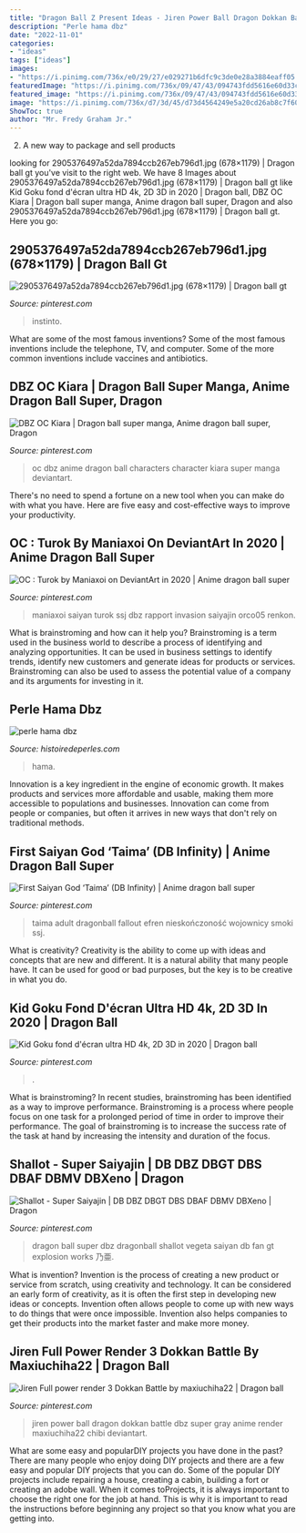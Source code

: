 ```yaml
---
title: "Dragon Ball Z Present Ideas - Jiren Power Ball Dragon Dokkan Battle Dbz Super Gray Anime Render Maxiuchiha22 Chibi Deviantart"
description: "Perle hama dbz"
date: "2022-11-01"
categories:
- "ideas"
tags: ["ideas"]
images:
- "https://i.pinimg.com/736x/e0/29/27/e029271b6dfc9c3de0e28a3884eaff05.jpg"
featuredImage: "https://i.pinimg.com/736x/09/47/43/094743fdd5616e60d33cade21ea2bc26.jpg"
featured_image: "https://i.pinimg.com/736x/09/47/43/094743fdd5616e60d33cade21ea2bc26.jpg"
image: "https://i.pinimg.com/736x/d7/3d/45/d73d4564249e5a20cd26ab8c7f60f49a.jpg"
ShowToc: true
author: "Mr. Fredy Graham Jr."
---
```



2. A new way to package and sell products

	

		
looking for 2905376497a52da7894ccb267eb796d1.jpg (678×1179) | Dragon ball gt you've visit to the right web. We have 8 Images about 2905376497a52da7894ccb267eb796d1.jpg (678×1179) | Dragon ball gt like Kid Goku fond d&#039;écran ultra HD 4k, 2D 3D in 2020 | Dragon ball, DBZ OC Kiara | Dragon ball super manga, Anime dragon ball super, Dragon and also 2905376497a52da7894ccb267eb796d1.jpg (678×1179) | Dragon ball gt. Here you go:
		
    
## 2905376497a52da7894ccb267eb796d1.jpg (678×1179) | Dragon Ball Gt

<img loading=lazy src="https://i.pinimg.com/736x/d7/3d/45/d73d4564249e5a20cd26ab8c7f60f49a.jpg" onerror="this.onerror=null;this.src='https://tse2.mm.bing.net/th?id=OIP.MIWq9EzE0GOhT_lkJviKbQHaM4&amp;pid=15.1';" alt="2905376497a52da7894ccb267eb796d1.jpg (678×1179) | Dragon ball gt">

_Source: pinterest.com_

>instinto. 

	

What are some of the most famous inventions?
Some of the most famous inventions include the telephone, TV, and computer. Some of the more common inventions include vaccines and antibiotics.

    
## DBZ OC Kiara | Dragon Ball Super Manga, Anime Dragon Ball Super, Dragon

<img loading=lazy src="https://i.pinimg.com/736x/b3/4a/52/b34a527c7d45f63da5a3205854d089ca.jpg" onerror="this.onerror=null;this.src='https://tse2.mm.bing.net/th?id=OIP.zu1nqeRdYeCSV5m_h_ANCQHaNp&amp;pid=15.1';" alt="DBZ OC Kiara | Dragon ball super manga, Anime dragon ball super, Dragon">

_Source: pinterest.com_

>oc dbz anime dragon ball characters character kiara super manga deviantart. 

	

There's no need to spend a fortune on a new tool when you can make do with what you have. Here are five easy and cost-effective ways to improve your productivity.

    
## OC : Turok By Maniaxoi On DeviantArt In 2020 | Anime Dragon Ball Super

<img loading=lazy src="https://i.pinimg.com/736x/dc/43/00/dc4300f1fe09e8914fb5474fb861f5d2.jpg" onerror="this.onerror=null;this.src='https://tse3.mm.bing.net/th?id=OIP.OizQkUfUmsSL4Gi3AqsHzQHaKd&amp;pid=15.1';" alt="OC : Turok by Maniaxoi on DeviantArt in 2020 | Anime dragon ball super">

_Source: pinterest.com_

>maniaxoi saiyan turok ssj dbz rapport invasion saiyajin orco05 renkon. 

	

What is brainstroming and how can it help you?
Brainstroming is a term used in the business world to describe a process of identifying and analyzing opportunities. It can be used in business settings to identify trends, identify new customers and generate ideas for products or services. Brainstroming can also be used to assess the potential value of a company and its arguments for investing in it.

    
## Perle Hama Dbz

<img loading=lazy src="http://www.histoiredeperles.com/images/perle-hama-dbz_4.jpg" onerror="this.onerror=null;this.src='https://tse4.mm.bing.net/th?id=OIP.98tDlxpsuQSA-lceDjp9rwHaJ3&amp;pid=15.1';" alt="perle hama dbz">

_Source: histoiredeperles.com_

>hama. 

	

Innovation is a key ingredient in the engine of economic growth. It makes products and services more affordable and usable, making them more accessible to populations and businesses. Innovation can come from people or companies, but often it arrives in new ways that don't rely on traditional methods.

    
## First Saiyan God ‘Taima’ (DB Infinity) | Anime Dragon Ball Super

<img loading=lazy src="https://i.pinimg.com/736x/0d/9c/8d/0d9c8d0272c42b3e1a363a71e151bbdc.jpg" onerror="this.onerror=null;this.src='https://tse3.mm.bing.net/th?id=OIP.HEuv-fs0ylvkNK8rQZ3WzAHaJ3&amp;pid=15.1';" alt="First Saiyan God ‘Taima’ (DB Infinity) | Anime dragon ball super">

_Source: pinterest.com_

>taima adult dragonball fallout efren nieskończoność wojownicy smoki ssj. 

	

What is creativity?
Creativity is the ability to come up with ideas and concepts that are new and different. It is a natural ability that many people have. It can be used for good or bad purposes, but the key is to be creative in what you do.

    
## Kid Goku Fond D&#039;écran Ultra HD 4k, 2D 3D In 2020 | Dragon Ball

<img loading=lazy src="https://i.pinimg.com/736x/b8/49/88/b849885dac1b3a557e6e19d0f7f87a5b.jpg" onerror="this.onerror=null;this.src='https://tse1.mm.bing.net/th?id=OIP.bsJuwWcZUVjDzRM-E8oNgwHaNK&amp;pid=15.1';" alt="Kid Goku fond d&#039;écran ultra HD 4k, 2D 3D in 2020 | Dragon ball">

_Source: pinterest.com_

>. 

	

What is brainstroming?
In recent studies, brainstroming has been identified as a way to improve performance. Brainstroming is a process where people focus on one task for a prolonged period of time in order to improve their performance. The goal of brainstroming is to increase the success rate of the task at hand by increasing the intensity and duration of the focus.

    
## Shallot - Super Saiyajin | DB DBZ DBGT DBS DBAF DBMV DBXeno | Dragon

<img loading=lazy src="https://i.pinimg.com/736x/e0/29/27/e029271b6dfc9c3de0e28a3884eaff05.jpg" onerror="this.onerror=null;this.src='https://tse2.mm.bing.net/th?id=OIP.k2PGV2jjvkW3C5SybLBNpQHaKd&amp;pid=15.1';" alt="Shallot - Super Saiyajin | DB DBZ DBGT DBS DBAF DBMV DBXeno | Dragon">

_Source: pinterest.com_

>dragon ball super dbz dragonball shallot vegeta saiyan db fan gt explosion works 乃亜. 

	

What is invention?
Invention is the process of creating a new product or service from scratch, using creativity and technology. It can be considered an early form of creativity, as it is often the first step in developing new ideas or concepts. Invention often allows people to come up with new ways to do things that were once impossible. Invention also helps companies to get their products into the market faster and make more money.

    
## Jiren Full Power Render 3 Dokkan Battle By Maxiuchiha22 | Dragon Ball

<img loading=lazy src="https://i.pinimg.com/736x/09/47/43/094743fdd5616e60d33cade21ea2bc26.jpg" onerror="this.onerror=null;this.src='https://tse4.mm.bing.net/th?id=OIP.8HOZm0-XDmv4Td53fSXS4gHaJ3&amp;pid=15.1';" alt="Jiren Full power render 3 Dokkan Battle by maxiuchiha22 | Dragon ball">

_Source: pinterest.com_

>jiren power ball dragon dokkan battle dbz super gray anime render maxiuchiha22 chibi deviantart. 

	

What are some easy and popularDIY projects you have done in the past?
There are many people who enjoy doing DIY projects and there are a few easy and popular DIY projects that you can do. Some of the popular DIY projects include repairing a house, creating a cabin, building a fort or creating an adobe wall. When it comes toProjects, it is always important to choose the right one for the job at hand. This is why it is important to read the instructions before beginning any project so that you know what you are getting into.

